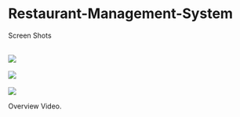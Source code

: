 # Restaurant-Management-System

Screen Shots

<br>
<img src="https://github.com/red-Ant-02/Restaurant-Management-System/blob/main/Screen%20Shot%201.png"/>
<br>


<br>
<img src="https://github.com/red-Ant-02/Restaurant-Management-System/blob/main/Screen%20Shot%202.png"/>
<br>


<br>
<img src="https://github.com/red-Ant-02/Restaurant-Management-System/blob/main/Screen%20Shot%203.png"/>
<br>

Overview Video.

